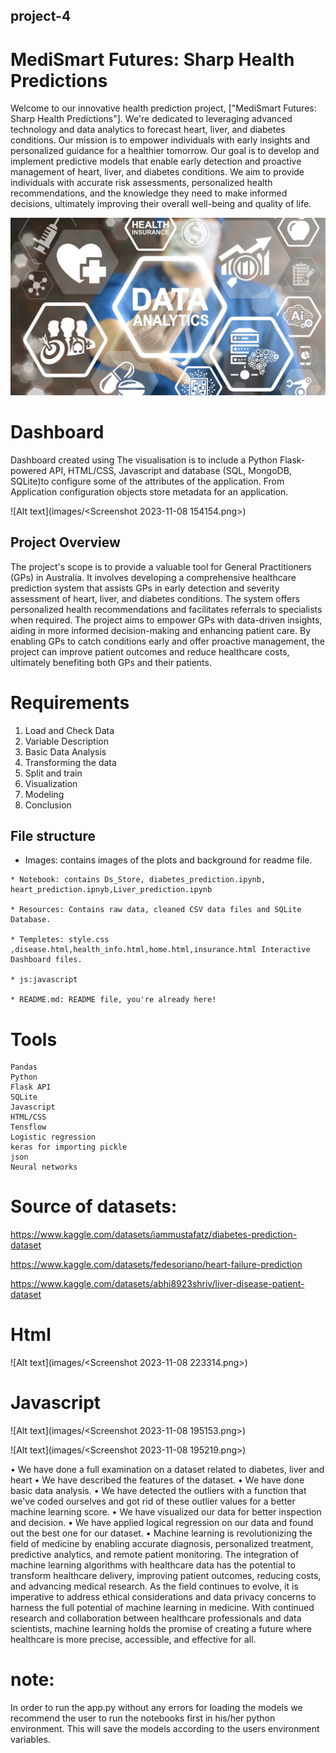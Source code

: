 ## project-4
# MediSmart Futures: Sharp Health Predictions

Welcome to our innovative health prediction project, ["MediSmart Futures: Sharp Health Predictions"]. We're dedicated to leveraging advanced technology and data analytics to forecast heart, liver, and diabetes conditions. Our mission is to empower individuals with early insights and personalized guidance for a healthier tomorrow.
Our goal is to develop and implement predictive models that enable early detection and proactive management of heart, liver, and diabetes conditions. We aim to provide individuals with accurate risk assessments, personalized health recommendations, and the knowledge they need to make informed decisions, ultimately improving their overall well-being and quality of life.


![Alt text](images/Analytics-Medical-IoT-1600x900.jpeg)

# Dashboard
Dashboard created using The visualisation is to include a Python Flask-powered API, HTML/CSS, Javascript and  database (SQL, MongoDB, SQLite)to configure some of the attributes of the application. From Application configuration objects store metadata for an application.

![Alt text](images/<Screenshot 2023-11-08 154154.png>)

## Project Overview

The project's scope is to provide a valuable tool for General Practitioners (GPs) in Australia. It involves developing a comprehensive healthcare prediction system that assists GPs in early detection and severity assessment of heart, liver, and diabetes conditions. The system offers personalized health recommendations and facilitates referrals to specialists when required. The project aims to empower GPs with data-driven insights, aiding in more informed decision-making and enhancing patient care. By enabling GPs to catch conditions early and offer proactive management, the project can improve patient outcomes and reduce healthcare costs, ultimately benefiting both GPs and their patients.



# Requirements

1.	Load and Check Data
2.	Variable Description
3.	Basic Data Analysis
4.	Transforming the data
5.	Split and train 
6.	Visualization
7.	Modeling
8.	Conclusion



## File structure

   * Images: contains images of the plots and background for readme file.

    * Notebook: contains Ds_Store, diabetes_prediction.ipynb, heart_prediction.ipnyb,Liver_prediction.ipynb

    * Resources: Contains raw data, cleaned CSV data files and SQLite Database.

    * Templetes: style.css ,disease.html,health_info.html,home.html,insurance.html Interactive Dashboard files.

    * js:javascript

    * README.md: README file, you're already here!

# Tools
    Pandas
    Python
    Flask API
    SQLite
    Javascript
    HTML/CSS
    Tensflow
    Logistic regression
    keras for importing pickle
    json
    Neural networks



# Source of datasets: 

 https://www.kaggle.com/datasets/iammustafatz/diabetes-prediction-dataset


 https://www.kaggle.com/datasets/fedesoriano/heart-failure-prediction



 https://www.kaggle.com/datasets/abhi8923shriv/liver-disease-patient-dataset


# Html

![Alt text](images/<Screenshot 2023-11-08 223314.png>)

# Javascript
![Alt text](images/<Screenshot 2023-11-08 195153.png>)

![Alt text](images/<Screenshot 2023-11-08 195219.png>)

•	We have done a full examination on a dataset related to diabetes, liver and heart
•	We have described the features of the dataset. 
•	We have done basic data analysis. 
•	We have detected the outliers with a function that we've coded ourselves and got rid of these outlier values for a better machine learning score.
•	We have visualized our data for better inspection and decision.
•	We have applied logical regression on our data and found out the best one for our dataset.
•	Machine learning is revolutionizing the field of medicine by enabling accurate diagnosis, personalized treatment, predictive analytics, and remote patient monitoring. The integration of machine learning algorithms with healthcare data has the potential to transform healthcare delivery, improving patient outcomes, reducing costs, and advancing medical research. As the field continues to evolve, it is imperative to address ethical considerations and data privacy concerns to harness the full potential of machine learning in medicine. With continued research and collaboration between healthcare professionals and data scientists, machine learning holds the promise of creating a future where healthcare is more precise, accessible, and effective for all.

# note: 

In  order to run the app.py without any errors for loading  the models we recommend the user to run the notebooks first in his/her python environment. This will save the models according to the users environment variables.










    




